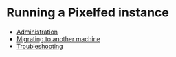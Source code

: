 # Running a Pixelfed instance

- [Administration](administration.md)
- [Migrating to another machine](migration.md)
- [Troubleshooting](troubleshooting.md)